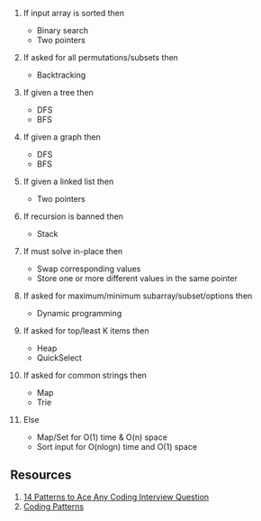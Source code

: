 1. If input array is sorted then

   - Binary search
   - Two pointers

2. If asked for all permutations/subsets then

   - Backtracking

3. If given a tree then

   - DFS
   - BFS

4. If given a graph then

   - DFS
   - BFS

5. If given a linked list then

   - Two pointers

6. If recursion is banned then

   - Stack

7. If must solve in-place then

   - Swap corresponding values
   - Store one or more different values in the same pointer

8. If asked for maximum/minimum subarray/subset/options then

   - Dynamic programming

9. If asked for top/least K items then

   - Heap
   - QuickSelect

10. If asked for common strings then

    - Map
    - Trie

11. Else

    - Map/Set for O(1) time & O(n) space
    - Sort input for O(nlogn) time and O(1) space

## Resources
1. [14 Patterns to Ace Any Coding Interview Question](https://hackernoon.com/14-patterns-to-ace-any-coding-interview-question-c5bb3357f6ed)
2. [Coding Patterns](https://levelup.gitconnected.com/dont-just-leetcode-follow-the-coding-patterns-instead-4beb6a197fdb) 
